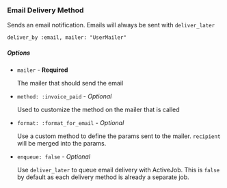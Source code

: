 ### Email Delivery Method

Sends an email notification. Emails will always be sent with `deliver_later`

`deliver_by :email, mailer: "UserMailer"`

##### Options

- `mailer` - **Required**

  The mailer that should send the email

- `method: :invoice_paid` - _Optional_

  Used to customize the method on the mailer that is called

- `format: :format_for_email` - _Optional_

  Use a custom method to define the params sent to the mailer. `recipient` will be merged into the params.

- `enqueue: false` - _Optional_

  Use `deliver_later` to queue email delivery with ActiveJob. This is `false` by default as each delivery method is already a separate job.
